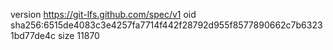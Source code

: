 version https://git-lfs.github.com/spec/v1
oid sha256:6515de4083c3e4257fa7714f442f28792d955f8577890662c7b63231bd77de4c
size 11870
